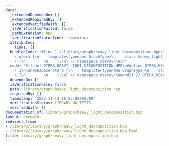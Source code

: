 ```yaml
---
data:
  _extendedDependsOn: []
  _extendedRequiredBy: []
  _extendedVerifiedWith: []
  _isVerificationFailed: false
  _pathExtension: hpp
  _verificationStatusIcon: ':warning:'
  attributes:
    links: []
  bundledCode: "#line 1 \"library/graph/heavy_light_decomposition.hpp\"\n\n\n\nnamespace\
    \ otera {\n    template<typename GraphType>\n    class heavy_light_decomposition\
    \ {\n        \n    };\n} // namespace otera\n\n\n"
  code: "#ifndef OTERA_HEAVY_LIGHT_DECOMPOSITION_HPP\n#define OTERA_HEAVY_LIGHT_DECOMPOSITION_HPP\
    \ 1\n\nnamespace otera {\n    template<typename GraphType>\n    class heavy_light_decomposition\
    \ {\n        \n    };\n} // namespace otera\n\n#endif // OTERA_HEAVY_LIGHT_DECOMPOSITION_HPP"
  dependsOn: []
  isVerificationFile: false
  path: library/graph/heavy_light_decomposition.hpp
  requiredBy: []
  timestamp: '2022-11-14 06:05:02+09:00'
  verificationStatus: LIBRARY_NO_TESTS
  verifiedWith: []
documentation_of: library/graph/heavy_light_decomposition.hpp
layout: document
redirect_from:
- /library/library/graph/heavy_light_decomposition.hpp
- /library/library/graph/heavy_light_decomposition.hpp.html
title: library/graph/heavy_light_decomposition.hpp
---
```

